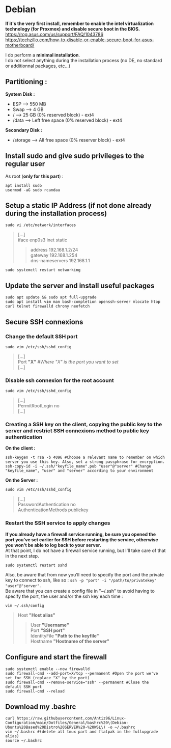 # Debian

**If it's the very first install, remember to enable the intel virtualization technology (for Proxmox) and disable secure boot in the BIOS.** 
https://rog.asus.com/us/support/FAQ/1043786  
https://techzillo.com/how-to-disable-or-enable-secure-boot-for-asus-motherboard/ 
  
I do perform a **minimal installation**.  
I do not select anything during the installation process (no DE, no standard or additionnal packages, etc...)

## Partitioning :

**System Disk :**  

- ESP   --> 550 MB
- Swap  --> 4 GB
- /     --> 25 GB (0% reserved block) - ext4
- /data --> Left free space (0% reserved block) - ext4
  
**Secondary Disk :**

- /storage --> All free space (0% reserver block) - ext4


## Install sudo and give sudo privileges to the regular user

As root (**only for this part**) :
```
apt install sudo
usermod -aG sudo rcandau
```


## Setup a static IP Address (if not done already during the installation process)

```
sudo vi /etc/network/interfaces
```

> [...]  
> iface enp0s3 inet static  
> > address 192.168.1.2/24  
> > gateway 192.168.1.254  
> > dns-nameservers 192.168.1.1

```
sudo systemctl restart networking
```


## Update the server and install useful packages

```
sudo apt update && sudo apt full-upgrade
sudo apt install vim man bash-completion openssh-server mlocate htop curl telnet firewalld chrony neofetch
```


## Secure SSH connexions

### Change the default SSH port

```
sudo vim /etc/ssh/sshd_config
```
> [...]  
> Port **"X"** *#Where "X" is the port you want to set*  
> [...]

### Disable ssh connexion for the root account

```
sudo vim /etc/ssh/sshd_config
```
> [...]  
> PermitRootLogin no  
> [...]  

### Creating a SSH key on the client, copying the public key to the server and restrict SSH connexions method to public key authentication

**On the client :**

```
ssh-keygen -t rsa -b 4096 #Choose a relevant name to remember on which server you use this key. Also, set a strong passphrase for encryption.
ssh-copy-id -i ~/.ssh/"keyfile_name".pub "user"@"server" #Change "keyfile_name", "user" and "server" according to your environment
```
  
**On the Server :**

```
sudo vim /etc/ssh/sshd_config
```
> [...]  
> PasswordAuthentication no  
> AuthenticationMethods publickey

### Restart the SSH service to apply changes

**If you already have a firewall service running, be sure you opened the port you've set earlier for SSH before restarting the service, otherwise you won't be able to log back to your server.**  
At that point, I do not have a firewall service running, but I'll take care of that in the next step.

```
sudo systemctl restart sshd
```

Also, be aware that from now you'll need to specify the port and the private key to connect to ssh, like so : `ssh -p "port" -i "/path/to/privatekey" "user"@"server"`.  
Be aware that you can create a config file in "~/.ssh" to avoid having to specify the port, the user and/or the ssh key each time :

```
vim ~/.ssh/config
```

> Host **"Host alias"**  
> > User **"Username"**  
> > Port **"SSH port"**  
> > IdentityFile **"Path to the keyfile"**  
> > Hostname **"Hostname of the server"**

## Configure and start the firewall 

```
sudo systemctl enable --now firewalld
sudo firewall-cmd --add-port=X/tcp --permanent #Open the port we've set for SSH (replace "X" by the port)
sudo firewall-cmd --remove-service="ssh" --permanent #Close the default SSH port
sudo firewall-cmd --reload
```

## Download my .bashrc

```
curl https://raw.githubusercontent.com/Antiz96/Linux-Configuration/main/Dotfiles/General/bashrc%20\(Debian-Ubuntu%20Based%20Distro%20SERVER%20-%20WSL\) -o ~/.bashrc
vim ~/.bashrc #(delete all tmux part and flatpak in the fullupgrade alias)
source ~/.bashrc
```
